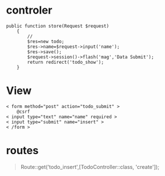 # controler

```
public function store(Request $request)
    {
        //
        $res=new todo;
        $res->name=$request->input('name');
        $res->save();
        $request->session()->flash('mag','Data Submit');
        return redirect('todo_show');
    }
```

# View 

```
< form method="post" action="todo_submit" >
    @csrf
< input type="text" name="name" required >
< input type="submit" name="insert" >
< /form >
```

# routes

> Route::get('todo_insert',[TodoController::class, 'create']);
